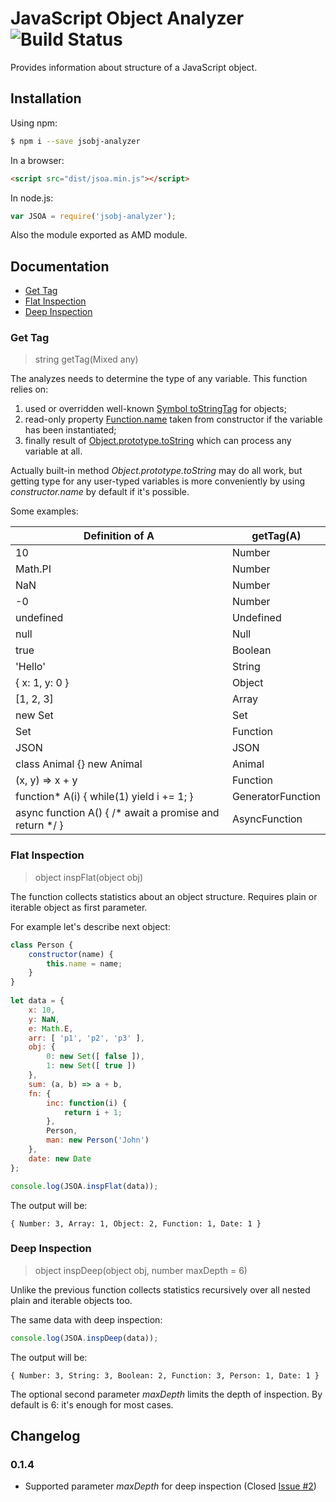 # JavaScript Object Analyzer ![Build Status](https://travis-ci.org/cerberus-ab/jsobj-analyzer.svg?branch=master)
Provides information about structure of a JavaScript object.

## Installation
Using npm:
```bash
$ npm i --save jsobj-analyzer
```

In a browser:
```html
<script src="dist/jsoa.min.js"></script>
```

In node.js:
```javascript
var JSOA = require('jsobj-analyzer');
```

Also the module exported as AMD module.

## Documentation
* [Get Tag](#get-tag)
* [Flat Inspection](#flat-inspection)
* [Deep Inspection](#deep-inspection)

### Get Tag
> string getTag(Mixed any)

The analyzes needs to determine the type of any variable. This function relies on:
1. used or overridden well-known [Symbol toStringTag](https://developer.mozilla.org/en-US/docs/Web/JavaScript/Reference/Global_Objects/Symbol/toStringTag) for objects;
2. read-only property [Function.name](https://developer.mozilla.org/en-US/docs/Web/JavaScript/Reference/Global_Objects/Function/name) taken from constructor if the variable has been instantiated;
3. finally result of [Object.prototype.toString](https://www.ecma-international.org/ecma-262/8.0/index.html#sec-object.prototype.tostring) which can process any variable at all.

Actually built-in method *Object.prototype.toString* may do all work, but getting type for any user-typed variables is more conveniently by using *constructor.name* by default if it's possible.

Some examples:

Definition of A | getTag(A) 
--- | ---
10 | Number
Math.PI | Number
NaN | Number
-0 | Number
undefined | Undefined
null | Null
true | Boolean
'Hello' | String
{ x: 1, y: 0 } | Object
[1, 2, 3] | Array
new Set | Set
Set | Function
JSON | JSON
class Animal {} new Animal | Animal
(x, y) => x + y | Function
function* A(i) { while(1) yield i += 1; } | GeneratorFunction
async function A() { /* await a promise and return */ } | AsyncFunction

### Flat Inspection
> object inspFlat(object obj)

The function collects statistics about an object structure. Requires plain or iterable object as first parameter.

For example let's describe next object:

```javascript
class Person {
    constructor(name) {
        this.name = name;
    }
}
    
let data = {
    x: 10,
    y: NaN,
    e: Math.E,
    arr: [ 'p1', 'p2', 'p3' ],
    obj: {
        0: new Set([ false ]),
        1: new Set([ true ])
    },
    sum: (a, b) => a + b,
    fn: {
        inc: function(i) {
            return i + 1;
        },
        Person,
        man: new Person('John')
    },
    date: new Date
};

console.log(JSOA.inspFlat(data));
```

The output will be:
```
{ Number: 3, Array: 1, Object: 2, Function: 1, Date: 1 }
```

### Deep Inspection
> object inspDeep(object obj, number maxDepth = 6)

Unlike the previous function collects statistics recursively over all nested plain and iterable objects too. 

The same data with deep inspection:
```javascript
console.log(JSOA.inspDeep(data));
```

The output will be:
```
{ Number: 3, String: 3, Boolean: 2, Function: 3, Person: 1, Date: 1 }
```

The optional second parameter *maxDepth* limits the depth of inspection. By default is 6: it's enough for most cases.

## Changelog
### 0.1.4
* Supported parameter *maxDepth* for deep inspection (Closed [Issue #2](https://github.com/cerberus-ab/jsobj-analyzer/issues/2))
